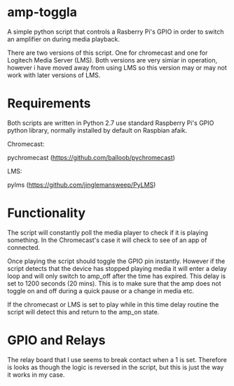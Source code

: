 # amp-toggla
A simple python script that controls a Rasberry Pi's GPIO in order to switch an amplifier on during media playback.

There are two versions of this script.  One for chromecast and one for Logitech Media Server (LMS).  Both versions are very simiar in operation, however i have moved away from using LMS so this version may or may not work with later versions of LMS.

# Requirements

Both scripts are written in Python 2.7 use standard Raspberry Pi's GPIO python library, normally installed by default on Raspbian afaik.  

Chromecast:

pychromecast (https://github.com/balloob/pychromecast)

LMS:

pylms (https://github.com/jinglemansweep/PyLMS)

# Functionality

The script will constantly poll the media player to check if it is playing something.  In the Chromecast's case it will check to see of an app of connected.

Once playing the script should toggle the GPIO pin instantly.  However if the script detects that the device has stopped playing media it will enter a delay loop and will only switch to amp_off after the time has expired.  This delay is set to 1200 seconds (20 mins).  This is to make sure that the amp does not toggle on and off during a quick pause or a change in media etc.

If the chromecast or LMS is set to play while in this time delay routine the script will detect this and return to the amp_on state.

# GPIO and Relays

The relay board that I use seems to break contact when a 1 is set.  Therefore is looks as though the logic is reversed in the script, but this is just the way it works in my case.



